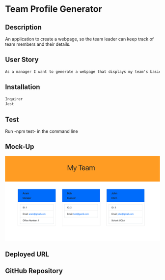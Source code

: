 # Team Profile Generator

## Description


An application to create a webpage, so the team leader
can keep track of team members and their details.

## User Story

```md
As a manager I want to generate a webpage that displays my team's basic info so that I have quick access to their emails and GitHub profiles.
```

## Installation

```md
Inquirer
Jest
```

## Test

Run -npm test- in the command line

## Mock-Up
![](mock.img/myteam.jpg)

## Deployed URL

## GitHub Repository